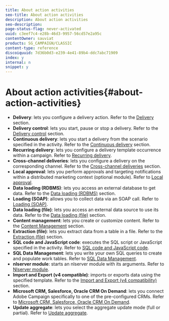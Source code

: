 ```yaml
---
title: About action activities
seo-title: About action activities
description: About action activities
seo-description: 
page-status-flag: never-activated
uuid: c3eef7c4-e28b-46d3-9957-56cd57e2a95c
contentOwner: sauviat
products: SG_CAMPAIGN/CLASSIC
content-type: reference
discoiquuid: 7d36b0d3-e239-4e41-89b4-ddc7abc71909
index: y
internal: n
snippet: y
---
```


# About action activities{#about-action-activities}

* **Delivery**: lets you configure a delivery action. Refer to the [Delivery](../../workflow/using/delivery.md) section.
* **Delivery control**: lets you start, pause or stop a delivery. Refer to the [Delivery control](../../workflow/using/delivery-control.md) section.
* **Continuous delivery**: lets you start a delivery from the scenario specified in the activity. Refer to the [Continuous delivery](../../workflow/using/continuous-delivery.md) section.
* **Recurring delivery**: lets you configure a delivery template occurrence within a campaign. Refer to [Recurring delivery](../../workflow/using/recurring-delivery.md).
* **Cross-channel deliveries**: lets you configure a delivery on the corresponding channel. Refer to the [Cross-channel deliveries](../../workflow/using/cross-channel-deliveries.md) section.
* **Local approval**: lets you perform approvals and targeting notifications within a distributed marketing context (optional module). Refer to [Local approval](../../workflow/using/local-approval.md).
* **Data loading (RDBMS)**: lets you access an external database to get data. Refer to the [Data loading (RDBMS)](../../workflow/using/data-loading--rdbms-.md) section.
* **Loading (SOAP)**: allows you to collect data via an SOAP call. Refer to [Loading (SOAP)](../../workflow/using/loading--soap-.md).
* **Data loading (file)**: lets you access an external data source to use its data. Refer to the [Data loading (file)](../../workflow/using/data-loading--file-.md) section.
* **Content management**: lets you create or customize content. Refer to the [Content Management](../../workflow/using/content-management.md) section.
* **Extraction (file)**: lets you extract data from a table in a file. Refer to the [Extraction (file)](../../workflow/using/extraction--file-.md) section.
* **SQL code and JavaScript code**: executes the SQL script or JavaScript specified in the activity. Refer to [SQL code and JavaScript code](../../workflow/using/sql-code-and-javascript-code.md).
* **SQL Data Management**: lets you write your own SQL queries to create and populate work tables. Refer to [SQL Data Management](../../workflow/using/sql-data-management.md).
* **nlserver module**: starts an nlserver module with its arguments. Refer to [Nlserver module](../../workflow/using/nlserver-module.md).
* **Import and Export (v4 compatible)**: imports or exports data using the specified template. Refer to the [Import and Export (v4 compatibility)](../../workflow/using/import-and-export--v4-compatibility-.md) section.
* **Microsoft CRM, Salesforce, Oracle CRM On Demand**: lets you connect Adobe Campaign specifically to one of the pre-configured CRMs. Refer to [Microsoft CRM, Salesforce, Oracle CRM On Demand](../../workflow/using/microsoft-crm--salesforce--oracle-crm-on-demand.md).
* **Update aggregate**: lets you select the aggregate update mode (full or partial). Refer to [Update aggregate](../../workflow/using/update-aggregate.md).

